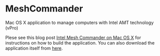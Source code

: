 # MeshCommander
Mac OS X application to manage computers with Intel AMT technology (vPro)

Plese see this blog post [Intel Mesh Commander on Mac OS X](http://www.devtty.uk/apple/Intel_Mesh_Commander_on_Mac_OS_X/) for instructions on how to build the application. You can also download the application itself from [here](https://bintray.com/gomesjj/APPS).
